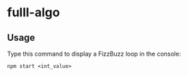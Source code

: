# fulll-algo

## Usage
Type this command to display a FizzBuzz loop in the console:

`npm start <int_value>`
